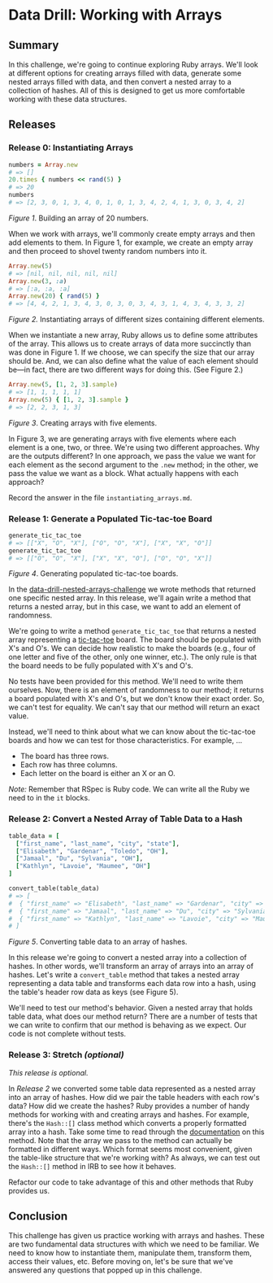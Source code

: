 # Data Drill: Working with Arrays

## Summary
In this challenge, we're going to continue exploring Ruby arrays.  We'll look at different options for creating arrays filled with data, generate some nested arrays filled with data, and then convert a nested array to a collection of hashes.  All of this is designed to get us more comfortable working with these data structures.

## Releases
### Release 0: Instantiating Arrays
```ruby
numbers = Array.new
# => []
20.times { numbers << rand(5) }
# => 20
numbers
# => [2, 3, 0, 1, 3, 4, 0, 1, 0, 1, 3, 4, 2, 4, 1, 3, 0, 3, 4, 2]
```
*Figure 1*. Building an array of 20 numbers.

When we work with arrays, we'll commonly create empty arrays and then add elements to them.  In Figure 1, for example, we create an empty array and then proceed to shovel twenty random numbers into it.

```ruby
Array.new(5)
# => [nil, nil, nil, nil, nil]
Array.new(3, :a)
# => [:a, :a, :a]
Array.new(20) { rand(5) }
# => [4, 4, 2, 1, 3, 4, 3, 0, 3, 0, 3, 4, 3, 1, 4, 3, 4, 3, 3, 2]
```
*Figure 2.* Instantiating arrays of different sizes containing different elements.

When we instantiate a new array, Ruby allows us to define some attributes of the array.  This allows us to create arrays of data more succinctly than was done in Figure 1.  If we choose, we can specify the size that our array should be.  And, we can also define what the value of each element should be—in fact, there are two different ways for doing this.  (See Figure 2.)


```ruby
Array.new(5, [1, 2, 3].sample)
# => [1, 1, 1, 1, 1]
Array.new(5) { [1, 2, 3].sample }
# => [2, 2, 3, 1, 3]
```
*Figure 3*. Creating arrays with five elements.

In Figure 3, we are generating arrays with five elements where each element is a one, two, or three.  We're using two different approaches.  Why are the outputs different?  In one approach, we pass the value we want for each element as the second argument to the `.new` method; in the other, we pass the value we want as a block.  What actually happens with each approach?

Record the answer in the file `instantiating_arrays.md`.


### Release 1: Generate a Populated Tic-tac-toe Board
```ruby
generate_tic_tac_toe
# => [["X", "O", "X"], ["O", "O", "X"], ["X", "X", "O"]]
generate_tic_tac_toe
# => [["O", "O", "X"], ["X", "X", "O"], ["O", "O", "X"]]
```
*Figure 4*. Generating populated tic-tac-toe boards.

In the [data-drill-nested-arrays-challenge][] we wrote methods that returned one specific nested array. In this release, we'll again write a method that returns a nested array, but in this case, we want to add an element of randomness.

We're going to write a method `generate_tic_tac_toe` that returns a nested array representing a [tic-tac-toe][] board.  The board should be populated with X's and O's.  We can decide how realistic to make the boards (e.g., four of one letter and five of the other, only one winner, etc.).  The only rule is that the board needs to be fully populated with X's and O's.

No tests have been provided for this method.  We'll need to write them ourselves.  Now, there is an element of randomness to our method; it returns a board populated with X's and O's, but we don't know their exact order.  So, we can't test for equality.  We can't say that our method will return an exact value.

Instead, we'll need to think about what we can know about the tic-tac-toe boards and how we can test for those characteristics.  For example, ...

- The board has three rows.
- Each row has three columns.
- Each letter on the board is either an X or an O.

*Note:*  Remember that RSpec is Ruby code.  We can write all the Ruby we need to in the `it` blocks.


### Release 2: Convert a Nested Array of Table Data to a Hash
```ruby
table_data = [
  ["first_name", "last_name", "city", "state"],
  ["Elisabeth", "Gardenar", "Toledo", "OH"],
  ["Jamaal", "Du", "Sylvania", "OH"],
  ["Kathlyn", "Lavoie", "Maumee", "OH"]
]

convert_table(table_data)
# => [
#  { "first_name" => "Elisabeth", "last_name" => "Gardenar", "city" => "Toledo", "state" => "OH" },
#  { "first_name" => "Jamaal", "last_name" => "Du", "city" => "Sylvania", "state" => "OH" },
#  { "first_name" => "Kathlyn", "last_name" => "Lavoie", "city" => "Maumee", "state" => "OH" }
# ]
```
*Figure 5*.  Converting table data to an array of hashes.

In this release we're going to convert a nested array into a collection of hashes.  In other words, we'll transform an array of arrays into an array of hashes.  Let's write a `convert_table` method that takes a nested array representing a data table and transforms each data row into a hash, using the table's header row data as keys (see Figure 5).

We'll need to test our method's behavior.  Given a nested array that holds table data, what does our method return?  There are a number of tests that we can write to confirm that our method is behaving as we expect.  Our code is not complete without tests.


### Release 3:  Stretch *(optional)*
*This release is optional.*

In *Release 2* we converted some table data represented as a nested array into an array of hashes.  How did we pair the table headers with each row's data?  How did we create the hashes?  Ruby provides a number of handy methods for working with and creating arrays and hashes.  For example, there's the `Hash::[]` class method which converts a properly formatted array into a hash.  Take some time to read through the [documentation][Hash Documentation] on this method.  Note that the array we pass to the method can actually be formatted in different ways. Which format seems most convenient, given the table-like structure that we're working with?  As always, we can test out the `Hash::[]` method in IRB to see how it behaves.

Refactor our code to take advantage of this and other methods that Ruby provides us.  


## Conclusion
This challenge has given us practice working with arrays and hashes.  These are two fundamental data structures with which we need to be familiar.  We need to know how to instantiate them, manipulate them, transform them, access their values, etc.  Before moving on, let's be sure that we've answered any questions that popped up in this challenge.


[built in matchers]: https://www.relishapp.com/rspec/rspec-expectations/v/2-14/docs/built-in-matchers
[data-drill-nested-arrays-challenge]: ../../../data-drill-nested-arrays-challenge
[Hash Documentation]: http://ruby-doc.org/core-2.2.0/Hash.html#method-c-5B-5D
[tic-tac-toe]: https://en.wikipedia.org/wiki/Tic-tac-toe

